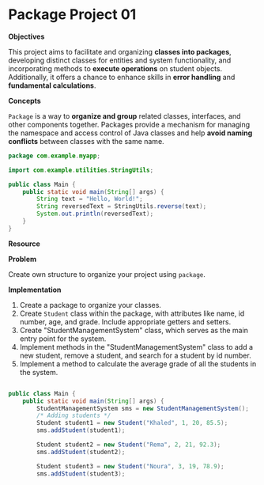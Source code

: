 # Package Project 01 


**Objectives**

This project aims to facilitate and organizing **classes into packages**, developing distinct classes for entities and system functionality, and incorporating methods to
**execute operations** on student objects. Additionally, it offers a chance to enhance skills in **error handling** and **fundamental calculations**.

**Concepts**

`Package` is a way to **organize and group** related classes, interfaces, and other components together. 
Packages provide a mechanism for managing the namespace and access control of Java classes and help **avoid naming conflicts** between classes with the same name.


```java
package com.example.myapp;

import com.example.utilities.StringUtils;

public class Main {
    public static void main(String[] args) {
        String text = "Hello, World!";
        String reversedText = StringUtils.reverse(text);
        System.out.println(reversedText);
    }
}
```





**Resource**






**Problem**

Create own structure to organize your project using `package`.


**Implementation**

1. Create a package to organize your classes.
2. Create `Student` class within the package, with attributes like name, id number, age, and grade. Include 
   appropriate getters and setters.
3. Create "StudentManagementSystem" class, which serves as the main entry point for the system.
4. Implement methods in the "StudentManagementSystem" class to add a new student, remove a student, and search for a student by id number.
6. Implement a method to calculate the average grade of all the students in the system.


```Java

public class Main {
    public static void main(String[] args) {
        StudentManagementSystem sms = new StudentManagementSystem();
        /* Adding students */
        Student student1 = new Student("Khaled", 1, 20, 85.5);
        sms.addStudent(student1);

        Student student2 = new Student("Rema", 2, 21, 92.3);
        sms.addStudent(student2);

        Student student3 = new Student("Noura", 3, 19, 78.9);
        sms.addStudent(student3);

```

